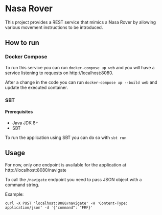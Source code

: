 # Nasa Rover
This project provides a REST service that mimics a Nasa Rover by allowing various movement instructions to be introduced.

## How to run

### Docker Compose
To run this service you can run `docker-compose up web` and you will have a service listening to requests on http://localhost:8080.

After a change in the code you can run `docker-compose up --build web` and update the executed container.

### SBT
#### Prerequisites
* Java JDK 8+
* SBT

To run the application using SBT you can do so with `sbt run`

## Usage
For now, only one endpoint is available for the application at http://localhost:8080/navigate

To call the `/navigate` endpoint you need to pass JSON object with a command string.

Example:

```shell
curl -X POST 'localhost:8080/navigate' -H 'Content-Type: application/json' -d '{"command": "FRF}'
```